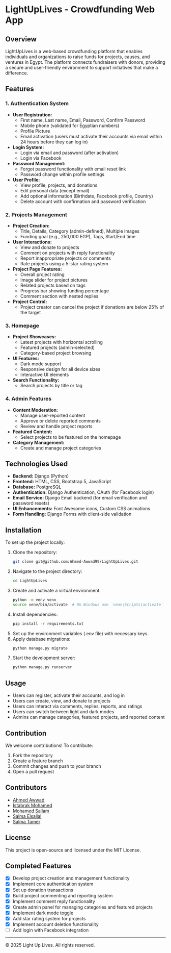 # LightUpLives - Crowdfunding Web App

## Overview
LightUpLives is a web-based crowdfunding platform that enables individuals and organizations to raise funds for projects, causes, and ventures in Egypt. The platform connects fundraisers with donors, providing a secure and user-friendly environment to support initiatives that make a difference.

## Features

### 1. Authentication System
- **User Registration:**
  - First name, Last name, Email, Password, Confirm Password
  - Mobile phone (validated for Egyptian numbers)
  - Profile Picture
  - Email activation (users must activate their accounts via email within 24 hours before they can log in)
- **Login System:**
  - Login via email and password (after activation)
  - Login via Facebook
- **Password Management:**
  - Forgot password functionality with email reset link
  - Password change within profile settings
- **User Profile:**
  - View profile, projects, and donations
  - Edit personal data (except email)
  - Add optional information (Birthdate, Facebook profile, Country)
  - Delete account with confirmation and password verification

### 2. Projects Management
- **Project Creation:**
  - Title, Details, Category (admin-defined), Multiple images
  - Funding goal (e.g., 250,000 EGP), Tags, Start/End time
- **User Interactions:**
  - View and donate to projects
  - Comment on projects with reply functionality
  - Report inappropriate projects or comments
  - Rate projects using a 5-star rating system
- **Project Page Features:**
  - Overall project rating
  - Image slider for project pictures
  - Related projects based on tags
  - Progress bar showing funding percentage
  - Comment section with nested replies
- **Project Control:**
  - Project creator can cancel the project if donations are below 25% of the target

### 3. Homepage
- **Project Showcases:**
  - Latest projects with horizontal scrolling
  - Featured projects (admin-selected)
  - Category-based project browsing
- **UI Features:**
  - Dark mode support
  - Responsive design for all device sizes
  - Interactive UI elements
- **Search Functionality:**
  - Search projects by title or tag

### 4. Admin Features
- **Content Moderation:**
  - Manage user-reported content
  - Approve or delete reported comments
  - Review and handle project reports
- **Featured Content:**
  - Select projects to be featured on the homepage
- **Category Management:**
  - Create and manage project categories

## Technologies Used
- **Backend:** Django (Python)
- **Frontend:** HTML, CSS, Bootstrap 5, JavaScript
- **Database:** PostgreSQL
- **Authentication:** Django Authentication, OAuth (for Facebook login)
- **Email Service:** Django Email backend (for email verification and password resets)
- **UI Enhancements:** Font Awesome icons, Custom CSS animations
- **Form Handling:** Django Forms with client-side validation

## Installation
To set up the project locally:

1. Clone the repository:
   ```sh
   git clone git@github.com:Ahmed-Awwad99/LightUpLives.git
   ```
2. Navigate to the project directory:
   ```sh
   cd LightUpLives
   ```
3. Create and activate a virtual environment:
   ```sh
   python -m venv venv
   source venv/bin/activate  # On Windows use `venv\Scripts\activate`
   ```
4. Install dependencies:
   ```sh
   pip install -r requirements.txt
   ```
5. Set up the environment variables (.env file) with necessary keys.
6. Apply database migrations:
   ```sh
   python manage.py migrate
   ```
7. Start the development server:
   ```sh
   python manage.py runserver
   ```

## Usage
- Users can register, activate their accounts, and log in
- Users can create, view, and donate to projects
- Users can interact via comments, replies, reports, and ratings
- Users can switch between light and dark modes
- Admins can manage categories, featured projects, and reported content

## Contribution
We welcome contributions! To contribute:
1. Fork the repository
2. Create a feature branch
3. Commit changes and push to your branch
4. Open a pull request

## Contributors
- [Ahmed Awwad](https://github.com/Ahmed-Awwad99)  
- [Istabrak Mohamed](https://github.com/istabrak001)  
- [Mohamed Sallam](https://github.com/mu-sallam)
- [Salma Elsallal](https://github.com/SALMASALLAL) 
- [Salma Tamer](https://github.com/salmaali15)   

## License
This project is open-source and licensed under the MIT License.

## Completed Features
- [x] Develop project creation and management functionality
- [x] Implement core authentication system
- [x] Set up donation transactions
- [x] Build project commenting and reporting system
- [x] Implement comment reply functionality
- [x] Create admin panel for managing categories and featured projects
- [x] Implement dark mode toggle
- [x] Add star rating system for projects
- [x] Implement account deletion functionality
- [ ] Add login with Facebook integration

---
© 2025 Light Up Lives. All rights reserved.